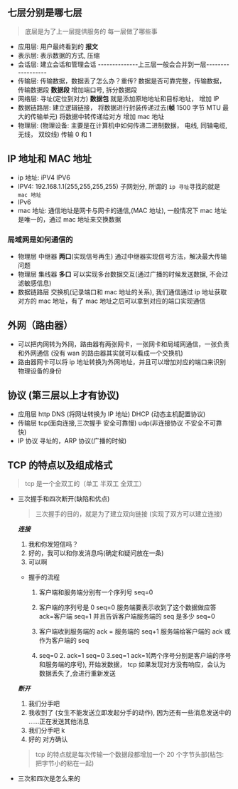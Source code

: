 ## 七层分别是哪七层

> 底层是为了上一层提供服务的
> 每一层做了哪些事

- 应用层: 用户最终看到的 **报文**
- 表示层: 表示数据的方式, 压缩
- 会话层: 建立会话和管理会话
  --------------上三层一般会合并到一层------------------
- 传输层: 传输数据，数据丢了怎么办？重传? 数据是否可靠完整，传输数据，传输数据段 **数据段** 增加端口号, 拆分数据段
- 网络层: 寻址(定位到对方) **数据包** 就是添加原地地址和目标地址， 增加 IP
- 数据链路层: 建立逻辑链接， 将数据进行封装传递过去(**帧** 1500 字节 MTU 最大的传输单元) 将数据中转传递给对方 增加 mac 地址
- 物理层: (物理设备: 主要是在计算机中如何传递二进制数据， 电线, 同轴电缆, 无线， 双绞线) 传输 0 和 1

## IP 地址和 MAC 地址

- ip 地址: iPV4 IPV6
- IPV4: 192.168.1.1(255,255,255,255) 子网划分, 所谓的 `ip 寻址`寻找的就是 `mac 地址`
- IPv6
- mac 地址: 通信地址是网卡与网卡的通信,(MAC 地址), 一般情况下 mac 地址是唯一的，通过 mac 地址来交换数据

### 局域网是如何通信的

- 物理层 中继器 **两口**(实现信号再生) 通过中继器实现信号方法，解决最大传输问题
- 物理层 集线器 **多口** 可以实现多台数据交互(通过广播的时候发送数据, 不会过滤敏感信息)
- 数据链路层 交换机(记录端口和 mac 地址的关系), 我们通信通过 ip 地址获取对方的 mac 地址，有了 mac 地址之后可以拿到对应的端口实现通信

## 外网（路由器）

- 可以把内网转为外网，路由器有两张网卡，一张网卡和局域网通信，一张负责和外网通信 (没有 wan 的路由器其实就可以看成一个交换机)
- 路由器网卡可以将 ip 地址转换为外网地址，并且可以增加对应的端口来识别物理设备的身份

## 协议 (第三层以上才有协议)

- 应用层 http DNS (将网址转换为 IP 地址) DHCP (动态主机配置协议)
- 传输层 tcp(面向连接,三次握手 安全可靠慢) udp(非连接协议 不安全不可靠 快)
- IP 协议 寻址的，ARP 协议(广播的时候)

## TCP 的特点以及组成格式

> tcp 是一个全双工的（单工 半双工 全双工）

- 三次握手和四次断开(缺陷和优点)

  > 三次握手的目的，就是为了建立双向链接 (实现了双方可以建立连接)

  **_连接_**

  1.  我和你发短信吗？
  2.  好的，我可以和你发消息吗(确定和疑问放在一条)
  3.  可以啊

  - 握手的流程

    1. 客户端和服务端分别有一个序列号 seq=0
    2. 客户端的序列号是 0 seq=0 服务端要表示收到了这个数据做应答 ack=客户端 seq+1 并且告诉客户端服务端的 seq 是多少 seq=0
    3. 客户端收到服务端的 ack = 服务端的 seq+1 服务端给客户端的 ack 或作为客户端的 seq

    4. seq=0 2. ack=1 seq=0 3.seq=1 ack=1(两个序号分别是客户端的序号和服务端的序号), 开始发数据， tcp 如果发现对方没有响应，会认为数据丢失了,会进行重新发送

  **_断开_**

  1. 我们分手吧
  2. 我收到了 (女生不能发送立即发起分手的动作), 因为还有一些消息发送中的 ......正在发送其他消息
  3. 我们分手吧 k
  4. 好的 对方确认

  > tcp 的特点就是每次传输一个数据段都增加一个 20 个字节头部(粘包: 把字节小的粘在一起)

- 三次和四次是怎么来的
